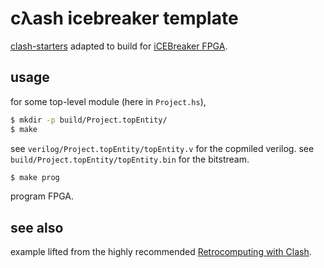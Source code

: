 # cλash icebreaker template

[clash-starters](https://github.com/clash-lang/clash-starters) adapted to build for [iCEBreaker FPGA](https://icebreaker-fpga.org/).

## usage

for some top-level module (here in `Project.hs`),

```sh
$ mkdir -p build/Project.topEntity/
$ make
```

see `verilog/Project.topEntity/topEntity.v` for the copmiled verilog.
see `build/Project.topEntity/topEntity.bin` for the bitstream.

```sh
$ make prog
```

program FPGA.


## see also

example lifted from the highly recommended [Retrocomputing with Clash](https://gergo.erdi.hu/retroclash/).
